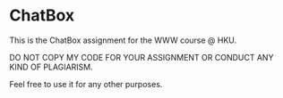 # ChatBox

This is the ChatBox assignment for the WWW course @ HKU.

DO NOT COPY MY CODE FOR YOUR ASSIGNMENT OR CONDUCT ANY KIND OF PLAGIARISM.

Feel free to use it for any other purposes.
